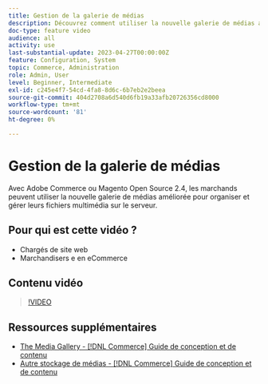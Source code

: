 ```yaml
---
title: Gestion de la galerie de médias
description: Découvrez comment utiliser la nouvelle galerie de médias améliorée pour organiser et gérer les fichiers multimédia sur le serveur.
doc-type: feature video
audience: all
activity: use
last-substantial-update: 2023-04-27T00:00:00Z
feature: Configuration, System
topic: Commerce, Administration
role: Admin, User
level: Beginner, Intermediate
exl-id: c245e4f7-54cd-4fa8-8d6c-6b7eb2e2beea
source-git-commit: 404d2708a6d540d6fb19a33afb20726356cd8000
workflow-type: tm+mt
source-wordcount: '81'
ht-degree: 0%

---
```


# Gestion de la galerie de médias

Avec Adobe Commerce ou Magento Open Source 2.4, les marchands peuvent utiliser la nouvelle galerie de médias améliorée pour organiser et gérer leurs fichiers multimédia sur le serveur.

## Pour qui est cette vidéo ?

- Chargés de site web
- Marchandisers e en eCommerce

## Contenu vidéo

>[!VIDEO](https://video.tv.adobe.com/v/343785?quality=12&learn=on)

## Ressources supplémentaires

- [The Media Gallery - [!DNL Commerce] Guide de conception et de contenu](https://experienceleague.adobe.com/docs/commerce-admin/content-design/media/gallery/media-gallery.html)
- [Autre stockage de médias - [!DNL Commerce] Guide de conception et de contenu](https://experienceleague.adobe.com/docs/commerce-admin/content-design/media/storage/media-storage.html)
